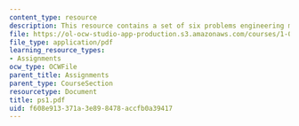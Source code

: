 ```yaml
---
content_type: resource
description: This resource contains a set of six problems engineering mechanics II.
file: https://ol-ocw-studio-app-production.s3.amazonaws.com/courses/1-060-engineering-mechanics-ii-spring-2006/f608e913371a3e898478accfb0a39417_ps1.pdf
file_type: application/pdf
learning_resource_types:
- Assignments
ocw_type: OCWFile
parent_title: Assignments
parent_type: CourseSection
resourcetype: Document
title: ps1.pdf
uid: f608e913-371a-3e89-8478-accfb0a39417
---
```

